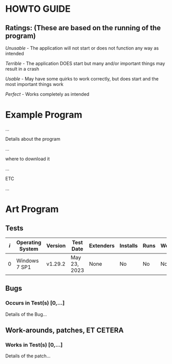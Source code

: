 # HOWTO GUIDE
## Ratings: (These are based on the running of the program)

*Unusable* - The application will not start or does not function any way as intended

*Terrible* - The application DOES start but many and/or important things may result in a crash

*Usable*   - May have some quirks to work correctly, but does start and the most important things work

*Perfect*  - Works completely as intended 


# Example Program

...

Details about the program

...

where to download it

...

ETC

...

# Art Program

## Tests

|*i*  |Operating System| Version   | Test Date      | Extenders      | Installs | Runs | WorkArounds/Patches | Rating     | Bugs                 | Tester        |
|-----|----------------|-----------|----------------|----------------|----------|------|---------------------|------------|----------------------|---------------|
|0    |Windows 7 SP1   | v1.29.2   | May 23, 2023   | None           | No       | No   | None                | Unusable   |Wont Start            | Johnny-Freedom|

## Bugs
### Occurs in Test(s) [0,...]
Details of the Bug...

## Work-arounds, patches, ET CETERA
### Works in Test(s) [0,...]
Details of the patch...
